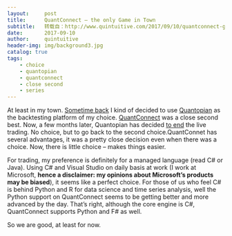 ```yaml
---
layout:     post
title:      QuantConnect – the only Game in Town
subtitle:   转载自：http://www.quintuitive.com/2017/09/10/quantconnect-game-town/
date:       2017-09-10
author:     quintuitive
header-img: img/background3.jpg
catalog: true
tags:
    - choice
    - quantopian
    - quantconnect
    - close second
    - series
---
```




At least in my town. [Sometime back](http://www.quintuitive.com/2017/02/20/backtesting-tool-review) I kind of decided to use [Quantopian](http://quantopian.com/) as the backtesting platform of my choice. [QuantConnect](http://quantconnect.com/) was a close second best. Now, a few months later, Quantopian has decided [to end](https://www.quantopian.com/posts/quantopian-is-ending-broker-integration-and-live-trading) the live trading. No choice, but to go back to the second choice.QuantConnet has several advantages, it was a pretty close decision even when there was a choice. Now, there is little choice – makes things easier.

For trading, my preference is definitely for a managed language (read C# or Java). Using C# and Visual Studio on daily basis at work (I work at Microsoft, **hence a disclaimer: my opinions about Microsoft’s products may be biased**), it seems like a perfect choice. For those of us who feel C# is behind Python and R for data science and time series analysis, well the Python support on QuantConnect seems to be getting better and more advanced by the day. That’s right, although the core engine is C#, QuantConnect supports Python and F# as well.

So we are good, at least for now.


